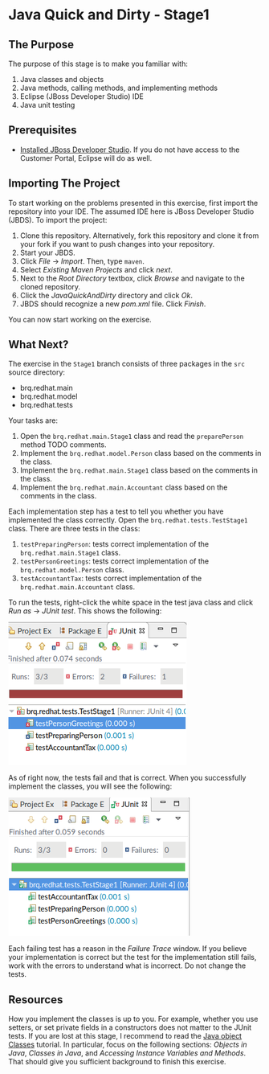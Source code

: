 # Java Quick and Dirty - Stage1

## The Purpose

The purpose of this stage is to make you familiar with:

1. Java classes and objects
2. Java methods, calling methods, and implementing methods
3. Eclipse (JBoss Developer Studio) IDE
4. Java unit testing

## Prerequisites

* [Installed JBoss Developer Studio](https://access.redhat.com/jbossnetwork/restricted/softwareDownload.html?softwareId=53011). If you do not have access to the Customer Portal, Eclipse will do as well.

## Importing The Project

To start working on the problems presented in this exercise, first import the repository into your IDE. The assumed IDE here is JBoss Developer Studio (JBDS). To import the project:


1. Clone this repository. Alternatively, fork this repository and clone it from your fork if you want to push changes into your repository.
2. Start your JBDS.
3. Click *File* -> *Import*. Then, type `maven`.
4. Select *Existing Maven Projects* and click *next*.
5. Next to the *Root Directory* textbox, click *Browse* and navigate to the cloned repository.
6. Click the *JavaQuickAndDirty* directory and click *Ok*.
7. JBDS should recognize a new *pom.xml* file. Click *Finish*.

You can now start working on the exercise.

## What Next?

The exercise in the `Stage1` branch consists of three packages in the `src` source directory:

* brq.redhat.main
* brq.redhat.model
* brq.redhat.tests

 Your tasks are:
 
 1. Open the `brq.redhat.main.Stage1` class and read the `preparePerson` method TODO comments.
 2. Implement the `brq.redhat.model.Person` class based on the comments in the class.
 3. Implement the `brq.redhat.main.Stage1` class based on the comments in the class.
 4. Implement the `brq.redhat.main.Accountant` class based on the comments in the class.
 
 Each implementation step has a test to tell you whether you have implemented the class correctly. Open the `brq.redhat.tests.TestStage1` class. There are three tests in the class:
 
 1. `testPreparingPerson`: tests correct implementation of the `brq.redhat.main.Stage1` class.
 2. `testPersonGreetings`: tests correct implementation of the `brq.redhat.model.Person` class.
 3. `testAccountantTax`: tests correct implementation of the `brq.redhat.main.Accountant` class.
 
 To run the tests, right-click the white space in the test java class and click *Run as* -> *JUnit test*. This shows the following:
 
![Failing JUnit](md_images/junit.png) 
 
 As of right now, the tests fail and that is correct. When you successfully implement the classes, you will see the following:
 
![Passing JUnit](md_images/junit_correct.png) 

Each failing test has a reason in the *Failure Trace* window. If you believe your implementation is correct but the test for the implementation still fails, work with the errors to understand what is incorrect. Do not change the tests. 

## Resources

How you implement the classes is up to you. For example, whether you use setters, or set private fields in a constructors does not matter to the JUnit tests. If you are lost at this stage, I recommend to read the [Java object Classes](https://www.tutorialspoint.com/java/java_object_classes.htm) tutorial. In particular, focus on the following sections: _Objects in Java_, _Classes in Java_, and _Accessing Instance Variables and Methods_. That should give you sufficient background to finish this exercise.